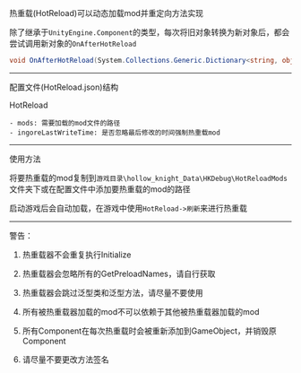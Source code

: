 热重载(HotReload)可以动态加载mod并重定向方法实现

除了继承于`UnityEngine.Component`的类型，每次将旧对象转换为新对象后，都会尝试调用新对象的`OnAfterHotReload`

```c#
void OnAfterHotReload(System.Collections.Generic.Dictionary<string, object> data);
```



---

配置文件(HotReload.json)结构

HotReload

	- mods: 需要加载的mod文件的路径
	- ingoreLastWriteTime: 是否忽略最后修改的时间强制热重载mod

---

使用方法

将要热重载的mod复制到`游戏目录\hollow_knight_Data\HKDebug\HotReloadMods`文件夹下或在配置文件中添加要热重载的mod的路径

启动游戏后会自动加载，在游戏中使用`HotReload->刷新`来进行热重载

---

警告：

1. 热重载器不会重复执行Initialize
2. 热重载器会忽略所有的GetPreloadNames，请自行获取

3. 热重载器会跳过泛型类和泛型方法，请尽量不要使用

4. 所有被热重载器加载的mod不可以依赖于其他被热重载器加载的mod
5. 所有Component在每次热重载时会被重新添加到GameObject，并销毁原Component
6. 请尽量不要更改方法签名

